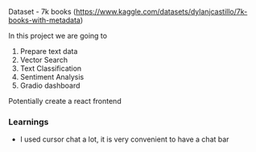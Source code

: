 Dataset - 7k books (https://www.kaggle.com/datasets/dylanjcastillo/7k-books-with-metadata)

In this project we are going to 

1. Prepare text data
2. Vector Search
3. Text Classification
4. Sentiment Analysis
5. Gradio dashboard


Potentially create a react frontend


### Learnings

- I used cursor chat a lot, it is very convenient to have a chat bar